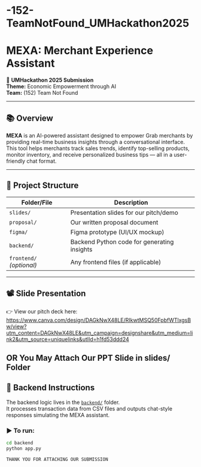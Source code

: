 # -152-TeamNotFound_UMHackathon2025

# MEXA: Merchant Experience Assistant

🚀 **UMHackathon 2025 Submission**  
**Theme:** Economic Empowerment through AI  
**Team:** (152) Team Not Found

---

## 📚 Overview

**MEXA** is an AI-powered assistant designed to empower Grab merchants by providing real-time business insights through a conversational interface.  
This tool helps merchants track sales trends, identify top-selling products, monitor inventory, and receive personalized business tips — all in a user-friendly chat format.

---

## 🎯 Project Structure

| Folder/File        | Description |
|--------------------|-------------|
| `slides/`          | Presentation slides for our pitch/demo |
| `proposal/`        | Our written proposal document |
| `figma/`           | Figma prototype (UI/UX mockup) |
| `backend/`         | Backend Python code for generating insights |
| `frontend/` *(optional)* | Any frontend files (if applicable) |

---

## 📽️ Slide Presentation

👉 View our pitch deck here: https://www.canva.com/design/DAGkNwX48LE/RIkwtMSQ50FpbfWTlxgsBw/view?utm_content=DAGkNwX48LE&utm_campaign=designshare&utm_medium=link2&utm_source=uniquelinks&utlId=h1fd53ddd24

OR You May Attach Our PPT Slide in slides/ Folder
---

## 🧠 Backend Instructions

The backend logic lives in the [`backend/`](backend/) folder.  
It processes transaction data from CSV files and outputs chat-style responses simulating the MEXA assistant.

### ▶️ To run:

```bash
cd backend
python app.py

THANK YOU FOR ATTACHING OUR SUBMISSION
